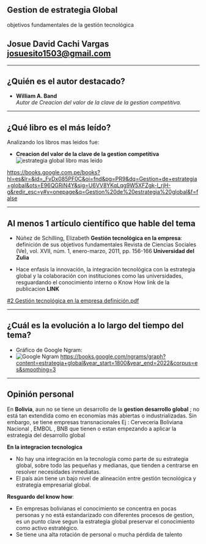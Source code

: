 ## Gestion de estrategia Global

objetivos fundamentales de la gestión tecnológica 

## Josue David Cachi Vargas <josuesito1503@gmail.com>

---


## ¿Quién es el autor destacado?
- **William A. Band**  
  *Autor de Creacion del valor de la clave de la gestion competitiva.*

---


## ¿Qué libro es el más leído?
Analizando los libros mas leidos fue:
- **Creacion del valor de la clave de la gestion competitiva**  
![estrategia global libro mas leido](https://github.com/user-attachments/assets/64915e48-ba78-4fde-aedf-ad49c129f898)

https://books.google.com.pe/books?hl=es&lr=&id=_FvDx085PF0C&oi=fnd&pg=PR9&dq=Gestion+de+estrategia+global&ots=E96QGRiN4Y&sig=U6VV8YKqLqg9W5XFZgk-I_rjH-g&redir_esc=y#v=onepage&q=Gestion%20de%20estrategia%20global&f=false

---


## Al menos 1 artículo científico que hable del tema
- Núñez de Schilling, Elizabeth
**Gestión tecnológica en la empresa**: definición de sus objetivos fundamentales
Revista de Ciencias Sociales (Ve), vol. XVII, núm. 1, enero-marzo, 2011, pp. 156-166
**Universidad del Zulia**

- Hace enfasis la innovación, la integración tecnológica con la estrategia global y la colaboración con instituciones como las universidades, resguardando el conocimiento interno o Know How
  link de la publicacion **LINK**
  
[#2 Gestión tecnológica en la empresa definición.pdf](https://github.com/user-attachments/files/22352863/2.Gestion.tecnologica.en.la.empresa.definicion.pdf)

---

## ¿Cuál es la evolución a lo largo del tiempo del tema?
- Gráfico de Google Ngram:
- 
  ![Google Ngram](https://github.com/user-attachments/assets/28600cc7-8cc6-476b-919e-cf5ae5d72b75)
https://books.google.com/ngrams/graph?content=estrategia+global&year_start=1800&year_end=2022&corpus=es&smoothing=3
---

## Opinión personal
En **Bolivia**, aun no se tiene un desarrollo de la **gestion desarrollo global**  ; no está tan extendida como en economías más abiertas o industrializadas. Sin embargo, se tiene empresas transnacionales Ej : Cerveceria Boliviana Nacional , EMBOL , BNB que tienen o estan empezando a aplicar la estrategia del desarrollo global 


**En la integracion tecnologica**
- No hay una integración en la tecnología como parte de su estrategia global, sobre todo las pequeñas y medianas, que tienden a centrarse en resolver necesidades inmediatas.
- El país aún tiene un bajo nivel de alineación entre gestión tecnológica y estrategia empresarial global. 

**Resguardo del know how**:  
- En  empresas bolivianas el conocimiento se concentra en pocas personas y no está estandarizado con diferentes procesos de gestion, es un punto clave segun la estrategia global preservar el conocimiento como activo estratégico.
- Se tiene una alta rotación de personal o mucha pérdida de talento



